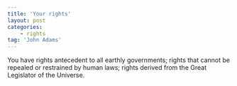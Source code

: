 ```yaml
---
title: 'Your rights'
layout: post
categories:
    - rights
tag: 'John Adams'
---
```


You have rights antecedent to all earthly governments; rights that cannot be repealed or restrained by human laws; rights derived from the Great Legislator of the Universe.